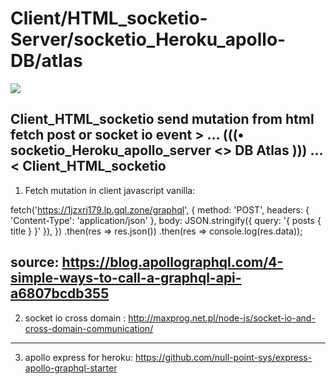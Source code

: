 # Client/HTML_socketio-Server/socketio_Heroku_apollo-DB/atlas

<img src="https://user-images.githubusercontent.com/25323947/72561042-48fc1d80-3876-11ea-8217-3b733d8d3876.png">

Client_HTML_socketio send mutation from html fetch post or socket io event > ... (((• socketio_Heroku_apollo_server <> DB Atlas ))) ... < Client_HTML_socketio
----------
1. Fetch mutation in client javascript vanilla:

fetch('https://1jzxrj179.lp.gql.zone/graphql', {
  method: 'POST',
  headers: { 'Content-Type': 'application/json' },
  body: JSON.stringify({ query: '{ posts { title } }' }),
})
  .then(res => res.json())
  .then(res => console.log(res.data));
  
  source: https://blog.apollographql.com/4-simple-ways-to-call-a-graphql-api-a6807bcdb355
----------- 
2. socket io cross domain : http://maxprog.net.pl/node-js/socket-io-and-cross-domain-communication/
-----------
3. apollo express for heroku: https://github.com/null-point-sys/express-apollo-graphql-starter


